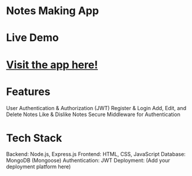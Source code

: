 # Notes Making App
# Live Demo
# [Visit the app here!](https://notes-making-2log.onrender.com)

# Features
User Authentication & Authorization (JWT)
Register & Login
Add, Edit, and Delete Notes
Like & Dislike Notes
Secure Middleware for Authentication
# Tech Stack
Backend: Node.js, Express.js
Frontend: HTML, CSS, JavaScript
Database: MongoDB (Mongoose)
Authentication: JWT
Deployment: (Add your deployment platform here)
